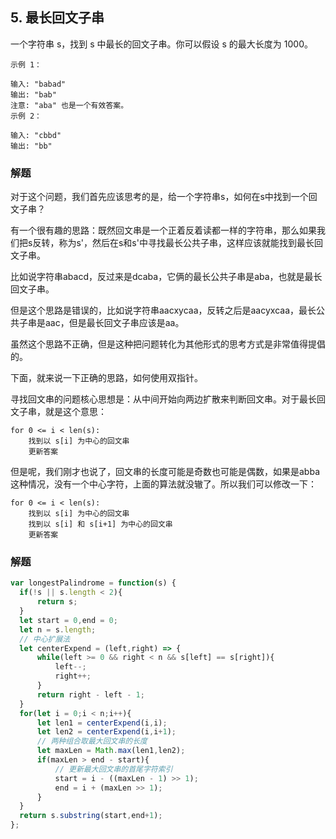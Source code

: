 ## 5. 最长回文子串
一个字符串 s，找到 s 中最长的回文子串。你可以假设 s 的最大长度为 1000。

```
示例 1：

输入: "babad"
输出: "bab"
注意: "aba" 也是一个有效答案。
示例 2：

输入: "cbbd"
输出: "bb"
```

### 解题
对于这个问题，我们首先应该思考的是，给一个字符串s，如何在s中找到一个回文子串？

有一个很有趣的思路：既然回文串是一个正着反着读都一样的字符串，那么如果我们把s反转，称为s'，然后在s和s'中寻找最长公共子串，这样应该就能找到最长回文子串。

比如说字符串abacd，反过来是dcaba，它俩的最长公共子串是aba，也就是最长回文子串。

但是这个思路是错误的，比如说字符串aacxycaa，反转之后是aacyxcaa，最长公共子串是aac，但是最长回文子串应该是aa。

虽然这个思路不正确，但是这种把问题转化为其他形式的思考方式是非常值得提倡的。

下面，就来说一下正确的思路，如何使用双指针。

寻找回文串的问题核心思想是：从中间开始向两边扩散来判断回文串。对于最长回文子串，就是这个意思：
```
for 0 <= i < len(s):
    找到以 s[i] 为中心的回文串
    更新答案
```
但是呢，我们刚才也说了，回文串的长度可能是奇数也可能是偶数，如果是abba这种情况，没有一个中心字符，上面的算法就没辙了。所以我们可以修改一下：


```
for 0 <= i < len(s):
    找到以 s[i] 为中心的回文串
    找到以 s[i] 和 s[i+1] 为中心的回文串
    更新答案
```
### 解题
```javascript
var longestPalindrome = function(s) {
  if(!s || s.length < 2){
      return s;
  }
  let start = 0,end = 0;
  let n = s.length;
  // 中心扩展法
  let centerExpend = (left,right) => {
      while(left >= 0 && right < n && s[left] == s[right]){
          left--;
          right++;
      }
      return right - left - 1;
  }
  for(let i = 0;i < n;i++){
      let len1 = centerExpend(i,i);
      let len2 = centerExpend(i,i+1);
      // 两种组合取最大回文串的长度
      let maxLen = Math.max(len1,len2);
      if(maxLen > end - start){
          // 更新最大回文串的首尾字符索引
          start = i - ((maxLen - 1) >> 1);
          end = i + (maxLen >> 1);
      }
  }
  return s.substring(start,end+1);
};
```
